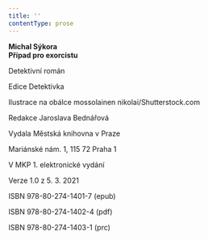 ```yaml
---
title: ''
contentType: prose
---
```


**Michal Sýkora  
Případ pro exorcistu**

  

Detektivní román

  

Edice Detektivka

  

Ilustrace na obálce mossolainen nikolai/Shutterstock.com

  

Redakce Jaroslava Bednářová

  

Vydala Městská knihovna v Praze

  

Mariánské nám. 1, 115 72 Praha 1

  

V MKP 1. elektronické vydání

  

Verze 1.0 z 5. 3. 2021

  

ISBN 978-80-274-1401-7 (epub)

  

ISBN 978-80-274-1402-4 (pdf)

  

ISBN 978-80-274-1403-1 (prc)
